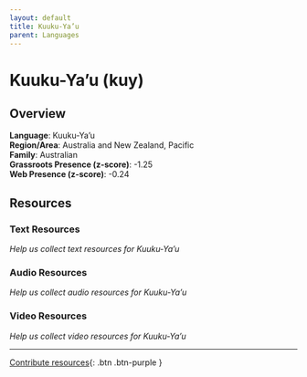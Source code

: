 ```yaml
---
layout: default
title: Kuuku-Ya’u
parent: Languages
---
```


# Kuuku-Ya’u (kuy)

## Overview

**Language**: Kuuku-Ya’u  
**Region/Area**: Australia and New Zealand, Pacific  
**Family**: Australian  
**Grassroots Presence (z-score)**: -1.25  
**Web Presence (z-score)**: -0.24  

## Resources

### Text Resources
*Help us collect text resources for Kuuku-Ya’u*

### Audio Resources
*Help us collect audio resources for Kuuku-Ya’u*

### Video Resources
*Help us collect video resources for Kuuku-Ya’u*

---

[Contribute resources](https://forms.office.com/e/1SfLJx3u1r){: .btn .btn-purple }
